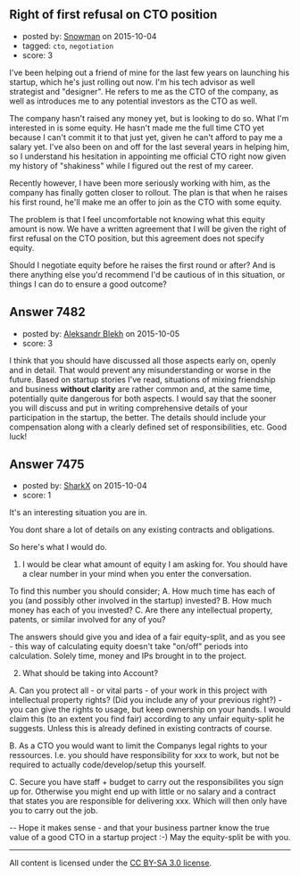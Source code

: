 ## Right of first refusal on CTO position

- posted by: [Snowman](https://stackexchange.com/users/208458/snowman) on 2015-10-04
- tagged: `cto`, `negotiation`
- score: 3

<p>I've been helping out a friend of mine for the last few years on launching his startup, which he's just rolling out now. I'm his tech advisor as well strategist and "designer". He refers to me as the CTO of the company, as well as introduces me to any potential investors as the CTO as well. </p>

<p>The company hasn't raised any money yet, but is looking to do so. What I'm interested in is some equity. He hasn't made me the full time CTO yet because I can't commit it to that just yet, given he can't afford to pay me a salary yet. I've also been on and off for the last several years in helping him, so I understand his hesitation in appointing me official CTO right now given my history of "shakiness" while I figured out the rest of my career.</p>

<p>Recently however, I have been more seriously working with him, as the company has finally gotten closer to rollout. The plan is that when he raises his first round, he'll make me an offer to join as the CTO with some equity.</p>

<p>The problem is that I feel uncomfortable not knowing what this equity amount is now. We have a written agreement that I will be given the right of first refusal on the CTO position, but this agreement does not specify equity.</p>

<p>Should I negotiate equity before he raises the first round or after? And is there anything else you'd recommend I'd be cautious of in this situation, or things I can do to ensure a good outcome?</p>



## Answer 7482

- posted by: [Aleksandr Blekh](https://stackexchange.com/users/3422261/aleksandr-blekh) on 2015-10-05
- score: 3

<p>I think that you should have discussed all those aspects early on, openly and in detail. That would prevent any misunderstanding or worse in the future. Based on startup stories I've read, situations of mixing friendship and business <strong>without clarity</strong> are rather common and, at the same time, potentially quite dangerous for both aspects. I would say that the sooner you will discuss and put in writing comprehensive details of your participation in the startup, the better. The details should include your compensation along with a clearly defined set of responsibilities, etc. Good luck!</p>



## Answer 7475

- posted by: [SharkX](https://stackexchange.com/users/7061730/sharkx) on 2015-10-04
- score: 1

<p>It's an interesting situation you are in.</p>

<p>You dont share a lot of details on any existing contracts and obligations.</p>

<p>So here's what I would do.</p>

<ol>
<li>I would be clear what amount of equity I am asking for. You should have a clear number in your mind when you enter the conversation.</li>
</ol>

<p>To find this number you should consider;
A. How much time has each of you (and possibly other involved in the startup) invested?
B. How much money has each of you invested?
C. Are there any intellectual property, patents, or similar involved for any of you?</p>

<p>The answers should give you and idea of a fair equity-split, and as you see - this way of calculating equity doesn't take "on/off" periods into calculation. Solely time, money and IPs brought in to the project.</p>

<ol start="2">
<li>What should be taking into Account?</li>
</ol>

<p>A. Can you protect all - or vital parts - of your work in this project with intellectual property rights? (Did you include any of your previous right?) - you can give the rights to usage, but keep ownership on your hands. I would claim this (to an extent you find fair) according to any unfair equity-split he suggests. Unless this is already defined in existing contracts of course.</p>

<p>B. As a CTO you would want to limit the Companys legal rights to your ressources. I.e. you should have responsibility for xxx to work, but not be required to actually code/develop/setup this yourself. </p>

<p>C. Secure you have staff + budget to carry out the responsibilites you sign up for. Otherwise you might end up with little or no salary and a contract that states you are responsible for delivering xxx. Which will then only have you to carry out the job.</p>

<p>--
Hope it makes sense - and that your business partner know the true value of a good CTO in a startup project :-) May the equity-split be with you.</p>




---

All content is licensed under the [CC BY-SA 3.0 license](https://creativecommons.org/licenses/by-sa/3.0/).

